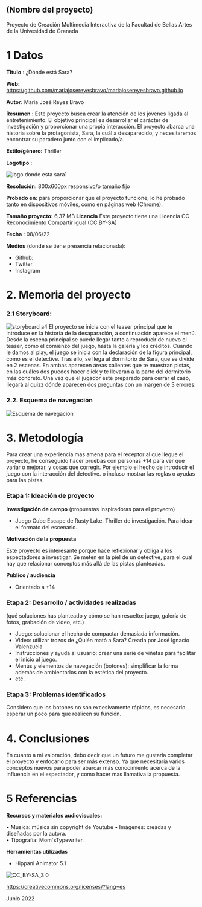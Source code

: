 ## (Nombre del proyecto)

Proyecto de Creación Multimedia Interactiva de la  Facultad de Bellas Artes de la Univesidad de Granada



# 1 Datos 



**Titulo** : ¿Dónde está Sara?

**Web:**  https://github.com/mariajosereyesbravo/mariajosereyesbravo.github.io

**Autor:**  María José Reyes Bravo

**Resumen** : Este proyecto busca crear la atención de los jóvenes ligada al entretenimiento. El objetivo principal es desarrollar el carácter de investigación y proporcionar una propia interacción. El proyecto abarca una historia sobre la protagonista, Sara, la cuál a desaparecido, y necesitaremos encontrar su paradero junto con el implicado/a.

**Estilo/género:** Thriller

**Logotipo** : 

![logo donde esta sara1](https://user-images.githubusercontent.com/106732185/172667154-67329b75-63e7-4c80-95e8-29fa8e74e22d.jpg)

**Resolución:** 800x600px responsivo/o tamaño fijo 

**Probado en:**   para proporcionar que el proyecto funcione, lo he probado tanto en dispositivos móviles, como en páginas web (Chrome).

**Tamaño proyecto:** 6,37 MB
**Licencia** Este proyecto tiene una Licencia CC Reconocimiento Compartir igual (CC BY-SA)

**Fecha** : 08/06/22

**Medios** (donde se tiene presencia relacionada):

- Github:
- Twitter
- Instagram



# 2. Memoria del proyecto 

### 2.1 Storyboard: 


![storyboard a4](https://user-images.githubusercontent.com/106732185/172667411-c0bc8f79-5f0d-486a-8252-48676d170769.jpg)
El proyecto se inicia con el teaser principal que te introduce en la historia de la desaparación, a continuación aparece el menú. Desde la escena principal se puede llegar tanto a reproducir de nuevo el teaser, como el comienzo del juego, hasta la galería y los créditos. Cuando le damos al play, el juego se inicia con la declaración de la figura principal, como es el detective. Tras ello, se llega al dormitorio de Sara, que se divide en 2 escenas. En ambas aparecen áreas calientes que te muestran pistas, en las cuáles dos puedes hacer click y te llevaran a la parte del dormitorio más concreto. Una vez que el jugador este preparado para cerrar el caso, llegará al quizz dónde aparecen dos preguntas con un margen de 3 errores.




### 2.2. Esquema de navegación 
![Esquema de navegación](https://user-images.githubusercontent.com/106732185/172668115-8944b000-102a-41a0-a1e5-584c7ab32239.jpg)











# 3. Metodología

Para crear una experiencia mas amena para el receptor al que llegue el proyecto, he conseguido hacer pruebas con personas +14 para ver que variar o mejorar, y cosas que corregir. Por ejemplo el hecho de introducir el juego con la interacción del detective. o incluso mostrar las reglas o ayudas para las pistas. 



### Etapa 1: Ideación de proyecto

**Investigación de campo** (propuestas inspiradoras para el proyecto)

- Juego Cube Escape de Rusty Lake. Thriller de investigación. Para idear el formato del escenario.



**Motivación de la propuesta** 

Este proyecto es interesante porque hace reflexionar y obliga a los espectadores a investigar. Se meten en la piel de un detective, para el cual hay que relacionar conceptos más allá de las pistas planteadas.



**Publico / audiencia**

- Orientado a +14





### Etapa 2: Desarrollo / actividades realizadas

(qué soluciones has planteado y cómo se han resuelto: juego, galería de fotos, grabación de video, etc.)

- Juego: solucionar el hecho de compactar demasiada información. 
- Video: utilizar trozos de ¿Quién mató a Sara? Creada por José Ignacio Valenzuela
- Instrucciones y ayuda al usuario: crear una serie de viñetas para facilitar el inicio al juego. 
- Menús y elementos de navegación (botones): simplificar la forma además de ambientarlos con la estética del proyecto.
- etc.



### Etapa 3: Problemas identificados

Considero que los botones no son excesivamente rápidos, es necesario esperar un poco para que realicen su función. 



# 4. Conclusiones 

En cuanto a mi valoración, debo decir que un futuro me gustaría completar el proyecto y enfocarlo para ser más extenso. Ya que necesitaría varios conceptos nuevos para poder abarcar más conocimiento acerca de la influencia en el espectador, y como hacer mas llamativa la propuesta.







# 5 Referencias 


**Recursos y materiales audiovisuales:**

•	Musica: música sin copyright de Youtube
•	Imágenes: creadas y diseñadas por la autora.  
•	Tipografía: Mom´sTypewriter.


**Herramientas utilizadas**

- Hippani Animator 5.1


![CC_BY-SA_3 0](https://user-images.githubusercontent.com/106732185/172673608-7c9569bd-526c-4b11-9d42-b9b412b8dedb.png)



https://creativecommons.org/licenses/?lang=es

Junio 2022
